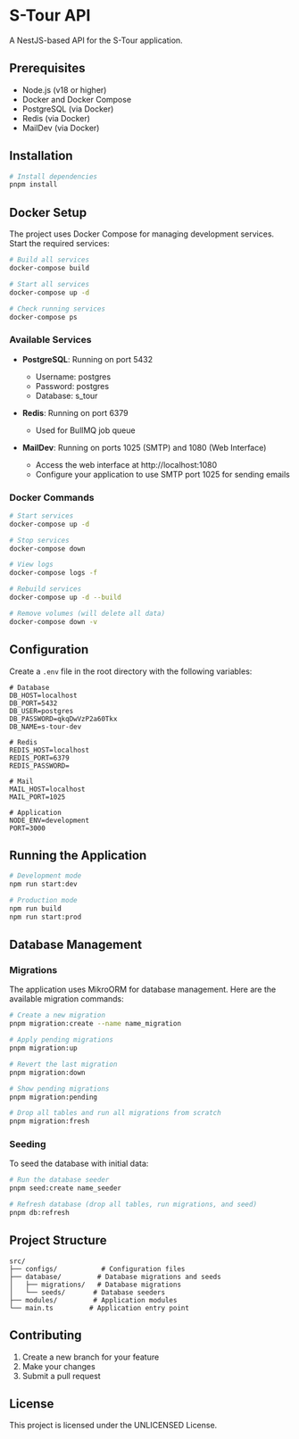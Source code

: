 # S-Tour API

A NestJS-based API for the S-Tour application.

## Prerequisites

- Node.js (v18 or higher)
- Docker and Docker Compose
- PostgreSQL (via Docker)
- Redis (via Docker)
- MailDev (via Docker)

## Installation

```bash
# Install dependencies
pnpm install
```

## Docker Setup

The project uses Docker Compose for managing development services. Start the required services:

```bash
# Build all services
docker-compose build

# Start all services
docker-compose up -d

# Check running services
docker-compose ps
```

### Available Services

- **PostgreSQL**: Running on port 5432
  - Username: postgres
  - Password: postgres
  - Database: s_tour

- **Redis**: Running on port 6379
  - Used for BullMQ job queue

- **MailDev**: Running on ports 1025 (SMTP) and 1080 (Web Interface)
  - Access the web interface at http://localhost:1080
  - Configure your application to use SMTP port 1025 for sending emails

### Docker Commands

```bash
# Start services
docker-compose up -d

# Stop services
docker-compose down

# View logs
docker-compose logs -f

# Rebuild services
docker-compose up -d --build

# Remove volumes (will delete all data)
docker-compose down -v
```

## Configuration

Create a `.env` file in the root directory with the following variables:

```env
# Database
DB_HOST=localhost
DB_PORT=5432
DB_USER=postgres
DB_PASSWORD=qkqDwVzP2a60Tkx
DB_NAME=s-tour-dev

# Redis
REDIS_HOST=localhost
REDIS_PORT=6379
REDIS_PASSWORD=

# Mail
MAIL_HOST=localhost
MAIL_PORT=1025

# Application
NODE_ENV=development
PORT=3000
```

## Running the Application

```bash
# Development mode
npm run start:dev

# Production mode
npm run build
npm run start:prod
```

## Database Management

### Migrations

The application uses MikroORM for database management. Here are the available migration commands:

```bash
# Create a new migration
pnpm migration:create --name name_migration

# Apply pending migrations
pnpm migration:up

# Revert the last migration
pnpm migration:down

# Show pending migrations
pnpm migration:pending

# Drop all tables and run all migrations from scratch
pnpm migration:fresh
```

### Seeding

To seed the database with initial data:

```bash
# Run the database seeder
pnpm seed:create name_seeder

# Refresh database (drop all tables, run migrations, and seed)
pnpm db:refresh
```

## Project Structure

```
src/
├── configs/           # Configuration files
├── database/         # Database migrations and seeds
│   ├── migrations/   # Database migrations
│   └── seeds/       # Database seeders
├── modules/         # Application modules
└── main.ts         # Application entry point
```

## Contributing

1. Create a new branch for your feature
2. Make your changes
3. Submit a pull request

## License

This project is licensed under the UNLICENSED License.
